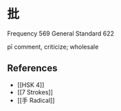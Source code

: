 # 批
Frequency 569
General Standard 622

pī
comment, criticize; wholesale

## References
- [[HSK 4]]
- [[7 Strokes]]
- [[手 Radical]]